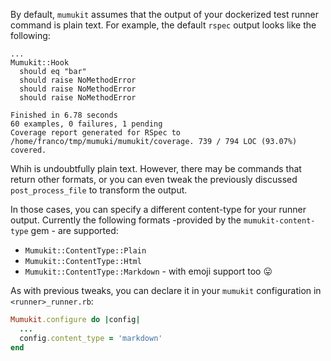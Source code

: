 By default, `mumukit` assumes that the output of your dockerized test runner command is plain text. For example, the default `rspec` output looks like the following: 

```
...
Mumukit::Hook
  should eq "bar"
  should raise NoMethodError
  should raise NoMethodError
  should raise NoMethodError

Finished in 6.78 seconds
60 examples, 0 failures, 1 pending
Coverage report generated for RSpec to /home/franco/tmp/mumuki/mumukit/coverage. 739 / 794 LOC (93.07%) covered.
```

Whih is undoubtfully plain text. However, there may be commands that return other formats, or you can even tweak the previously discussed `post_process_file` to transform the output. 

In those cases, you can specify a different content-type for your runner output. Currently the following formats -provided by the `mumukit-content-type` gem - are supported: 

* `Mumukit::ContentType::Plain`
* `Mumukit::ContentType::Html`
* `Mumukit::ContentType::Markdown` - with emoji support too :stuck_out_tongue:

As with previous tweaks, you can declare it in your `mumukit` configuration in `<runner>_runner.rb`: 

```ruby
Mumukit.configure do |config|
  ...
  config.content_type = 'markdown'
end
```